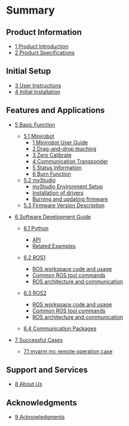 # Summary

## Product Information

  - [1 Product Introduction](2-ProductInformation/1-ProductIntroduction/1-ProductIntroduction.md)
  - [2 Product Specifications](2-ProductInformation/2-ProductParameters/2-ProductParameters.md)

## Initial Setup

  - [3 User Instructions](3-BasicSettings/3-UserInstructions/3-UserInstructions.md)
  - [4 Initial Installation](3-BasicSettings/4-FirstTimeInstallation/4-FirstTimeInstallation.md)

## Features and Applications

  - [5 Basic Function](4-FunctionsAndApplications/5-BasicFunctions/README.md)
    - [5.1 Minirobot](4-FunctionsAndApplications/5-BasicFunctions/5.1-Minirobot/README.md)
      - [1 Minirobot User Guide](4-FunctionsAndApplications/5-BasicFunctions/5.1-Minirobot/5.1.1-MinirobotGuide.md)
      - [2 Drag-and-drop teaching](4-FunctionsAndApplications/5-BasicFunctions/5.1-Minirobot/5.1.2-maincontrol.md)
      - [3 Zero Calibrate](4-FunctionsAndApplications/5-BasicFunctions/5.1-Minirobot/5.1.3-calibrate.md)
      - [4 Communication Transponder](4-FunctionsAndApplications/5-BasicFunctions/5.1-Minirobot/5.1.4-transponder.md)
      - [5 Status Information](4-FunctionsAndApplications/5-BasicFunctions/5.1-Minirobot/5.1.5-information.md)
      - [6 Burn Function](4-FunctionsAndApplications/5-BasicFunctions/5.1-Minirobot/5.1.6-flash.md)
    - [5.2 myStudio](4-FunctionsAndApplications/5-BasicFunctions/5.2-SoftwareUsageInstructions/README.md)
      - [myStudio Environment Setup](4-FunctionsAndApplications/5-BasicFunctions/5.2-SoftwareUsageInstructions/5.2.1-setup.md)
      - [Installation of drivers](4-FunctionsAndApplications/5-BasicFunctions/5.2-SoftwareUsageInstructions/5.2.2-install_driver.md)
      - [Burning and updating firmware](4-FunctionsAndApplications/5-BasicFunctions/5.2-SoftwareUsageInstructions/5.2.3-flash_firmwares.md)
    - [5.3 Firmware Version Description](4-FunctionsAndApplications/5-BasicFunctions/5.3-FirmwareFunctionDescription/README.md)

  - [6 Software Development Guide](4-FunctionsAndApplications/6-SDKDevelopment/README.md)
    - [6.1 Python](4-FunctionsAndApplications/6-SDKDevelopment/6.1-BasedOnPythonDevelopmentAndUse/1_download.md)
      - [API](4-FunctionsAndApplications/6-SDKDevelopment/6.1-BasedOnPythonDevelopmentAndUse/2_API.md)
      - [Related Examples](4-FunctionsAndApplications/6-SDKDevelopment/6.1-BasedOnPythonDevelopmentAndUse/6_example.md)
    - [6.2 ROS1](4-FunctionsAndApplications/6-SDKDevelopment/6.2-DevelopmentAndUseBasedOnROS1/1_download.md)
      - [ROS workspace code and usage](4-FunctionsAndApplications/6-SDKDevelopment/6.2-DevelopmentAndUseBasedOnROS1/2_workcode.md)
      - [Common ROS tool commands](4-FunctionsAndApplications/6-SDKDevelopment/6.2-DevelopmentAndUseBasedOnROS1/3_ROScode.md)
      - [ROS architecture and communication](4-FunctionsAndApplications/6-SDKDevelopment/6.2-DevelopmentAndUseBasedOnROS1/4_communication.md)

    - [6.3 ROS2](4-FunctionsAndApplications/6-SDKDevelopment/6.3-DevelopmentAndUseBasedOnROS2/1_download.md)
      - [ROS workspace code and usage](4-FunctionsAndApplications/6-SDKDevelopment/6.3-DevelopmentAndUseBasedOnROS2/2_workcode.md)
      - [Common ROS tool commands](4-FunctionsAndApplications/6-SDKDevelopment/6.3-DevelopmentAndUseBasedOnROS2/3_ROScode.md)
      - [ROS architecture and communication](4-FunctionsAndApplications/6-SDKDevelopment/6.3-DevelopmentAndUseBasedOnROS2/4_communication.md)

    - [6.4 Communication Packages](4-FunctionsAndApplications/6-SDKDevelopment/6.4-DevelopmentBasedOnCommunicationProtocolPackage/6.4.1-CommunicationDoc.md)

    
  - [7 Successful Cases](4-FunctionsAndApplications/7-SuccessfulCases/7-SuccessfulCases.md)
    * [7.1 myarm mc remote operation case](4-FunctionsAndApplications/7-SuccessfulCases/7.1-demo_add.md)



    <!-- - [8. Supporting Resources](features-applications/supporting-resources.md) -->
      <!-- - [8.1 Product Information](features-applications/product-info.md) -->
      <!-- - [8.2 Product Drawings](features-applications/product-drawings.md) -->
      <!-- - [8.3 Software Documentation and Source Code](features-applications/software-sources.md) -->
      <!-- - [8.4 System Documentation](features-applications/system-info.md) -->
      <!-- - [8.5 Promotional Materials](features-applications/promotional-materials.md) -->


## Support and Services

  - [8 About Us](5-SupportAndService/5-SupportAndService.md)

## Acknowledgments

  - [9 Acknowledgments](6-Acknowledgments/6-Acknowledgments.md)